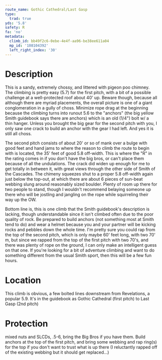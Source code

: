 ```yaml
---
route_name: Gothic Cathedral/Last Gasp
type:
  trad: true
yds: '5.8'
safety: R
fa: 'no'
metadata:
  climb_id: bb49f2c6-0ebe-4e4f-aa96-be38ee611a04
  mp_id: '108104392'
  left_right_index: '30'
---
```

# Description
This is a sandy, extremely chossy, and littered with pigeon poo chimney. The climbing is pretty easy (5.7) for the first pitch, with a bit of a possible challenge at a well-protected roof about 40' up. Beware though, because all although there are myriad placements, the overall picture is one of a giant conglomeration in a gully of choss. Minimize rope drag at the beginning because the climbing turns into runout 5.6 to the "anchors" (the big yellow Smith guidebook says there are anchors) which is an old (1/4") bolt w/ a thin hanger. Unless you brought the big gear for the second pitch with you, I only saw one crack to build an anchor with the gear I had left. And yes it is still all choss.

The second pitch consists of about 20' or so of mank over a bulge with good feet and hand jams to where the reason to climb the route to begin with is located, the 35' feet of good 5.8 off-width. This is where the "R" in the rating comes in if you don't have the big bros, or can't place them because of all the undulations. The crack did widen up enough for me to get totally in between it, with great views through the other side of Smith of the Cascades. The chimeny squeezes shut to a proper 5.8 off-width again just below the top-out, at which there are about 6 pieces of sun-beat webbing slung around reasonably sized boulder. Plenty of room up there for two people to stand, though I wouldn't recommend belaying someone up there who will be jostling and jangling on the rope while squirreling their way up the OW.

Bottom line is, this is one climb that the Smith guidebook's description is lacking, though understandable since it isn't climbed often due to the poor quality of rock. Be prepared to build anchors (not something most at Smith tend to do) and wear a helmet because you and your partner will be kicking rocks and pebbles down the whole time. I'm pretty sure you could rap from the top of the second pitch, which is only maybe 60' feet long, with two 70' m, but since we rapped from the top of the first pitch with two 70's, and there was plenty of rope on the ground, I can only make an intelligent guess on that one. If you're looking for a bit of adventure climbing and want to do something different from the usual Smith sport, then this will be a few fun hours.

# Location
This climb is obvious, a few bolted lines downstream from Revelations, a popular 5.9. It's in the guidebook as Gothic Cathedral (first pitch) to Last Gasp (2nd pitch)

# Protection
mixed nuts and SLCDs, .5-6, bring the Big Bros if you have them. Build anchors at the top of the first pitch, and bring some webbing and rap ring(s) for the top if you don't want to trust what is up there (I reluctantly rapped off of the existing webbing but it should get replaced...)
